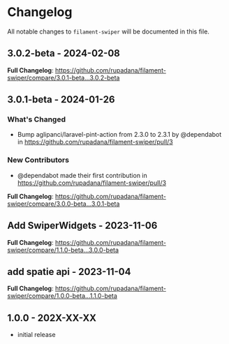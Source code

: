 # Changelog

All notable changes to `filament-swiper` will be documented in this file.

## 3.0.2-beta - 2024-02-08

**Full Changelog**: https://github.com/rupadana/filament-swiper/compare/3.0.1-beta...3.0.2-beta

## 3.0.1-beta - 2024-01-26

### What's Changed

* Bump aglipanci/laravel-pint-action from 2.3.0 to 2.3.1 by @dependabot in https://github.com/rupadana/filament-swiper/pull/3

### New Contributors

* @dependabot made their first contribution in https://github.com/rupadana/filament-swiper/pull/3

**Full Changelog**: https://github.com/rupadana/filament-swiper/compare/3.0.0-beta...3.0.1-beta

## Add SwiperWidgets - 2023-11-06

**Full Changelog**: https://github.com/rupadana/filament-swiper/compare/1.1.0-beta...3.0.0-beta

## add spatie api - 2023-11-04

**Full Changelog**: https://github.com/rupadana/filament-swiper/compare/1.0.0-beta...1.1.0-beta

## 1.0.0 - 202X-XX-XX

- initial release
